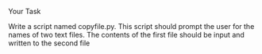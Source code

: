 Your Task

Write a script named copyfile.py. This script should prompt the user for the names of two text files. The contents of the first file should be input and written to the second file
